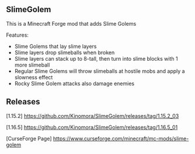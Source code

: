 ## SlimeGolem
This is a Minecraft Forge mod that adds Slime Golems

Features:
- Slime Golems that lay slime layers
- Slime layers drop slimeballs when broken
- Slime layers can stack up to 8-tall, then turn into slime blocks with 1 more slimeball
- Regular Slime Golems will throw slimeballs at hostile mobs and apply a slowness effect
- Rocky Slime Golem attacks also damage enemies

## Releases
[1.15.2] https://github.com/Kinomora/SlimeGolem/releases/tag/1.15.2_03 

[1.16.5] https://github.com/Kinomora/SlimeGolem/releases/tag/1.16.5_01

[CurseForge Page] https://www.curseforge.com/minecraft/mc-mods/slime-golem
